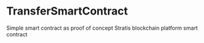 # TransferSmartContract
Simple smart contract as proof of concept Stratis blockchain platform smart contract 
